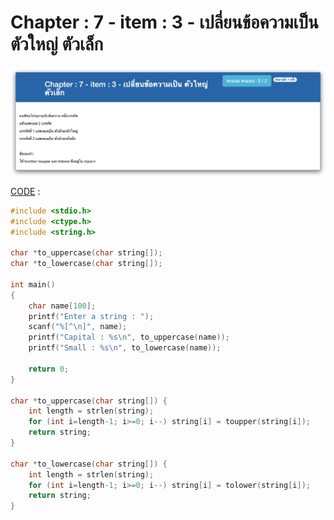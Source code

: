 # Chapter : 7 - item : 3 - เปลี่ยนข้อความเป็น ตัวใหญ่ ตัวเล็ก

![img](./assets/3.jpg)

[CODE][file] :
```c
#include <stdio.h>
#include <ctype.h>
#include <string.h>

char *to_uppercase(char string[]);
char *to_lowercase(char string[]);

int main()
{
    char name[100];
    printf("Enter a string : ");
    scanf("%[^\n]", name);
    printf("Capital : %s\n", to_uppercase(name));
    printf("Small : %s\n", to_lowercase(name));

    return 0;
}

char *to_uppercase(char string[]) {
    int length = strlen(string);
    for (int i=length-1; i>=0; i--) string[i] = toupper(string[i]);
    return string;
}

char *to_lowercase(char string[]) {
    int length = strlen(string);
    for (int i=length-1; i>=0; i--) string[i] = tolower(string[i]);
    return string;
}
```

[file]: ./src/03.c
